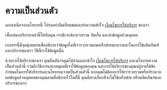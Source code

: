 # ความเป็นส่วนตัว
นอกเหนือจากนโยบายนี้ โปรดอย่าลืมเยี่ยมชมและทำความเข้าใจ [เงื่อนไขการให้บริการ](/terms) ของเรา

เพื่อเสนอบริการเหล่านี้ให้กับคุณ เรามักจะต้องรวบรวม จัดเก็บ และส่งข้อมูลส่วนบุคคล

เอกสารนี้มีจุดมุ่งหมายเพื่ออธิบายว่าข้อมูลใดที่เรารวบรวมบนเครือข่ายของเราและในการใช้ผลิตภัณฑ์และบริการของเรา วิธีที่เราใช้ข้อมูลนั้น

ด้วยการใช้บริการของเรา คุณยืนยันว่าคุณได้อ่านและเข้าใจ [เงื่อนไขการให้บริการ](/terms) และนโยบายความเป็นส่วนตัวนี้ รวมถึงวิธีการและเหตุผลที่เราใช้ข้อมูลของคุณ และการใช้บริการของคุณอยู่ภายใต้ข้อกำหนดในการให้บริการและนโยบายความเป็นส่วนตัวนี้ หากคุณไม่ต้องการให้เรารวบรวมหรือประมวลผลข้อมูลส่วนบุคคลของคุณตามที่อธิบายไว้ในที่นี้ คุณมีทางเลือกที่จะไม่ใช้เครือข่าย หรือผลิตภัณฑ์และบริการของเรา
